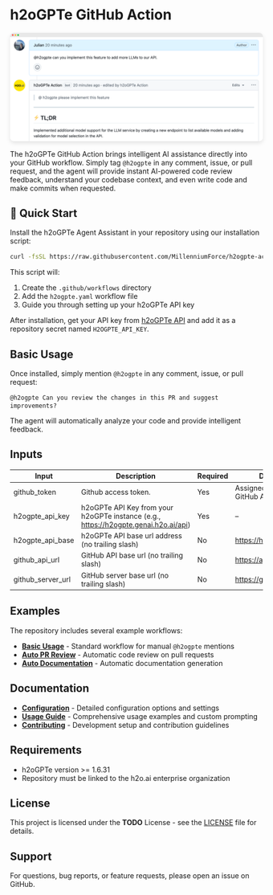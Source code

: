 # h2oGPTe GitHub Action

<div align="center">
  <img src="docs/images/h2ogpte_hero.png" alt="h2oGPTe responding to a comment" style="box-shadow: 0 4px 8px rgba(0,0,0,0.1); border-radius: 8px;">
</div>

The h2oGPTe GitHub Action brings intelligent AI assistance directly into your GitHub workflow. Simply tag `@h2ogpte` in any comment, issue, or pull request, and the agent will provide instant AI-powered code review feedback, understand your codebase context, and even write code and make commits when requested.

## 🚀 Quick Start

Install the h2oGPTe Agent Assistant in your repository using our installation script:

```bash
curl -fsSL https://raw.githubusercontent.com/MillenniumForce/h2ogpte-action/refs/heads/main/installation.sh | sh
```

This script will:

1. Create the `.github/workflows` directory
2. Add the `h2ogpte.yaml` workflow file
3. Guide you through setting up your h2oGPTe API key

After installation, get your API key from [h2oGPTe API](https://h2ogpte.genai.h2o.ai/api) and add it as a repository secret named `H2OGPTE_API_KEY`.

## Basic Usage

Once installed, simply mention `@h2ogpte` in any comment, issue, or pull request:

```text
@h2ogpte Can you review the changes in this PR and suggest improvements?
```

The agent will automatically analyze your code and provide intelligent feedback.

## Inputs

| Input             | Description                                                                           | Required | Default Value                            |
| ----------------- | ------------------------------------------------------------------------------------- | -------- | ---------------------------------------- |
| github_token      | Github access token.                                                                  | Yes      | Assigned automatically by GitHub Actions |
| h2ogpte_api_key   | h2oGPTe API Key from your h2oGPTe instance (e.g., <https://h2ogpte.genai.h2o.ai/api>) | Yes      | –                                        |
| h2ogpte_api_base  | h2oGPTe API base url address (no trailing slash)                                      | No       | <https://h2ogpte.genai.h2o.ai>           |
| github_api_url    | GitHub API base url (no trailing slash)                                               | No       | <https://api.github.com>                 |
| github_server_url | GitHub server base url (no trailing slash)                                            | No       | <https://github.com>                     |

## Examples

The repository includes several example workflows:

- **[Basic Usage](examples/h2ogpte.yaml)** - Standard workflow for manual `@h2ogpte` mentions
- **[Auto PR Review](examples/h2ogpte_auto_pr.yaml)** - Automatic code review on pull requests
- **[Auto Documentation](examples/h2ogpte_auto_docs.yaml)** - Automatic documentation generation

## Documentation

- **[Configuration](docs/CONFIGURATION.md)** - Detailed configuration options and settings
- **[Usage Guide](docs/USAGE.md)** - Comprehensive usage examples and custom prompting
- **[Contributing](CONTRIBUTING.md)** - Development setup and contribution guidelines

## Requirements

- h2oGPTe version >= 1.6.31
- Repository must be linked to the h2o.ai enterprise organization

## License

This project is licensed under the **TODO** License - see the [LICENSE](LICENSE) file for details.

## Support

For questions, bug reports, or feature requests, please open an issue on GitHub.
